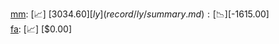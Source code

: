 [mm](record/mm/summary.md): [📈] [$3034.60]  
[ly](record/ly/summary.md): [📉] [$-1615.00]  
[fa](record/fa/summary.md): [📈] [$0.00]  
